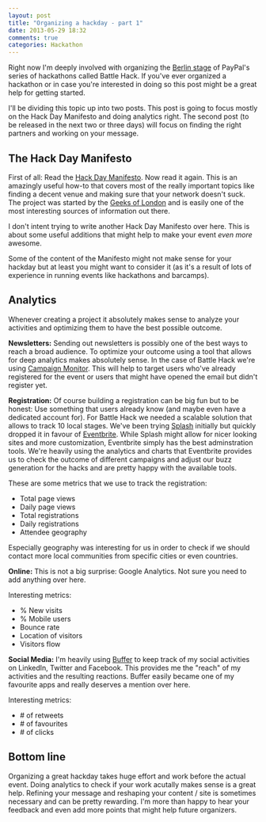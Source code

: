 ```yaml
---
layout: post
title: "Organizing a hackday - part 1"
date: 2013-05-29 18:32
comments: true
categories: Hackathon
---
```

Right now I'm deeply involved with organizing the [Berlin stage](http://battlehack.org/berlin/) of PayPal's series of hackathons called Battle Hack. If you've ever organized a hackathon or in case you're interested in doing so this post might be a great help for getting started.
<!-- more -->

I'll be dividing this topic up into two posts. This post is going to focus mostly on the Hack Day Manifesto and doing analytics right. The second post (to be released in the next two or three days) will focus on finding the right partners and working on your message.

The Hack Day Manifesto
---
First of all: Read the [Hack Day Manifesto](http://hackdaymanifesto.com/). Now read it again. This is an amazingly useful how-to that covers most of the really important topics like finding a decent venue and making sure that your network doesn't suck. The project was started by the [Geeks of London](http://geeksoflondon.com/) and is easily one of the most interesting sources of information out there.

I don't intent trying to write another Hack Day Manifesto over here. This is about some useful additions that might help to make your event *even more* awesome.

Some of the content of the Manifesto might not make sense for your hackday but at least you might want to consider it (as it's a result of lots of experience in running events like hackathons and barcamps).

Analytics
---
Whenever creating a project it absolutely makes sense to analyze your activities and optimizing them to have the best possible outcome.

**Newsletters:**
Sending out newsletters is possibly one of the best ways to reach a broad audience. To optimize your outcome using a tool that allows for deep analytics makes absolutely sense. In the case of Battle Hack we're using [Campaign Monitor](http://www.campaignmonitor.com/). This will help to target users who've already registered for the event or users that might have opened the email but didn't register yet.

**Registration:**
Of course building a registration can be big fun but to be honest: Use something that users already know (and maybe even have a dedicated account for). For Battle Hack we needed a scalable solution that allows to track 10 local stages. We've been trying [Splash](http://splashthat.com/) initially but quickly dropped it in favour of [Eventbrite](http://www.eventbrite.com/). While Splash might allow for nicer looking sites and more customization, Eventbrite simply has the best adminstration tools. We're heavily using the analytics and charts that Eventbrite provides us to check the outcome of different campaigns and adjust our buzz generation for the hacks and are pretty happy with the available tools.

These are some metrics that we use to track the registration:

- Total page views
- Daily page views
- Total registrations
- Daily registrations
- Attendee geography

Especially geography was interesting for us in order to check if we should contact more local communities from specific cities or even countries. 

**Online:**
This is not a big surprise: Google Analytics. Not sure you need to add anything over here.

Interesting metrics:

- % New visits
- % Mobile users
- Bounce rate
- Location of visitors
- Visitors flow

**Social Media:**
I'm heavily using [Buffer](http://bufferapp.com) to keep track of my social activities on LinkedIn, Twitter and Facebook. This provides me the "reach" of my activities and the resulting reactions. Buffer easily became one of my favourite apps and really deserves a mention over here.

Interesting metrics:

- \# of retweets
- \# of favourites
- \# of clicks

Bottom line
---
Organizing a great hackday takes huge effort and work before the actual event. Doing analytics to check if your work acutally makes sense is a great help. Refining your message and reshaping your content / site is sometimes necessary and can be pretty rewarding. I'm more than happy to hear your feedback and even add more points that might help future organizers.
